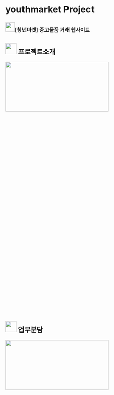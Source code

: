 # youthmarket Project
### <img src="https://github.com/user-attachments/assets/74a60ca1-377d-484f-b9df-fc168bac2895"  width="30px" height="30px">[청년마켓] 중고물품 거래 웹사이트


## <img src="https://user-images.githubusercontent.com/113049166/222699301-ce14e886-186b-4241-91fc-132ba832cbe9.png" width="35px" height="35px"> 프로젝트소개

<img src="https://github.com/user-attachments/assets/d8f9e665-56dc-4ae9-94a7-11bf1ad82bf2" width="80%" height="20%">

## <img src="https://user-images.githubusercontent.com/113049166/222700339-680fc1d0-6047-48e2-8f3e-4c55c9916e82.png" width="35px" height="35px"> 업무분담 

<img src="https://github.com/user-attachments/assets/d1a21f15-96cb-467a-8d8f-206562009192" width="80%" height="20%">

